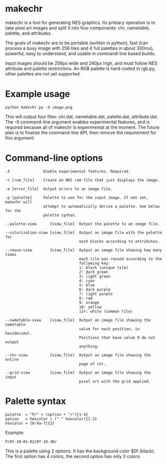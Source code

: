 # makechr

makechr is a tool for generating NES graphics. Its primary operation is to take pixel art images and split it into four components: chr, nametable, palette, and attributes.

The goals of makechr are to be portable (written in python), fast (can process a busy image with 256 tiles and 4 full palettes in about 300ms), powerful, easy to understand, and usable in command-line based builds.

Input images should be 256px wide and 240px high, and must follow NES attribute and palette restrictions. An RGB palette is hard-coded in rgb.py, other palettes are not yet supported.

# Example usage

    python makechr.py -X image.png

This will output four files: chr.dat, nametable.dat, palette.dat, attribute.dat. The -X command-line argument enables experimental features, and is required because all of makechr is experimental at the moment. The future plan is to finalize the command-line API, then remove the requirement for this argument.

# Command-line options

    -X               Enable experimental features. Required.

    -c [rom_file]    Create an NES rom file that just displays the image.

    -e [error_file]  Output errors to an image file.

    -p [palette]     Palette to use for the input image. If not set, makechr will
                     attempt to automatically derive a palette. See below for the
                     palette syntax.

    --palette-view      [view_file]  Output the palette to an image file.

    --colorization-view [view_file]  Output an image file with the palette for
                                     each blocks according to attributes.

    --reuse-view        [view_file]  Output an image file showing how many times
                                     each tile was reused according to the
                                     following key:
                                     1: black (unique tile)
                                     2: dark green
                                     3: light green
                                     4: cyan
                                     5: blue
                                     6: dark purple
                                     7: light purple
                                     8: red
                                     9: orange
                                     10: yellow
                                     11+: white (common tile)

    --nametable-view    [view_file]  Output an image file showing the nametable
                                     value for each position, in hexidecimal.
                                     Positions that have value 0 do not output
                                     anything.

    --chr-view          [view_file]  Output an image file showing the entire
                                     page of chr.

    --grid-view         [view_file]  Output an image file showing the input
                                     pixel art with the grid applied.

# Palette syntax

    palette  = "P/" + (option + "/"){1-4}
    option   = hexcolor + ("-" hexcolor){1-3}
    hexcolor = [0-9a-f]{2}

Example:

    P/0f-10-01-02/0f-10-30/

This is a palette using 2 options. It has the background color $0f (black).
The first option has 4 colors, the second option has only 3 colors.
